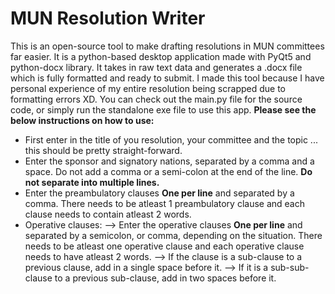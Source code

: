 # MUN Resolution Writer
This is an open-source tool to make drafting resolutions in MUN committees far easier. It is a python-based desktop application made with PyQt5 and python-docx library. It takes in raw text data and generates a .docx file which is fully formatted and ready to submit. I made this tool because I have personal experience of my entire resolution being scrapped due to formatting errors XD. You can check out the main.py file for the source code, or simply run the standalone exe file to use this app. __Please see the below instructions on how to use:__

* First enter in the title of you resolution, your committee and the topic ... this should be pretty straight-forward.
* Enter the sponsor and signatory nations, separated by a comma and a space. Do not add a comma or a semi-colon at the end of the line. __Do not separate into multiple lines.__
* Enter the preambulatory clauses __One per line__ and separated by a comma. There needs to be atleast 1 preambulatory clause and each clause needs to contain atleast 2 words.
* Operative clauses:
--> Enter the operative clauses __One per line__ and separated by a semicolon, or comma, depending on the situation. There needs to be atleast one operative clause and each operative clause needs to have atleast 2 words. 
--> If the clause is a sub-clause to a previous clause, add in a single space before it.
--> If it is a sub-sub-clause to a previous sub-clause, add in two spaces before it.

